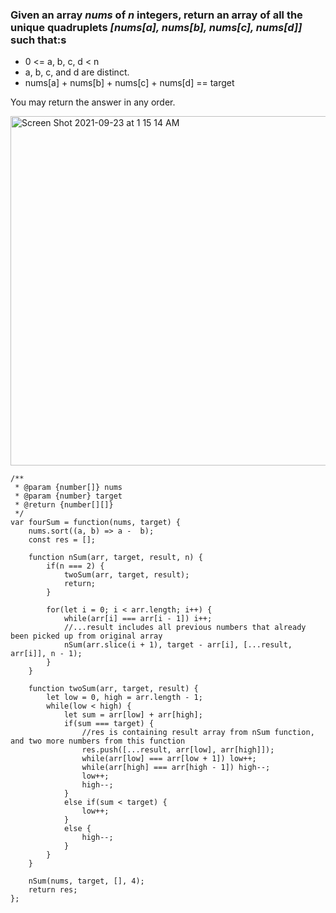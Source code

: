 ### Given an array _nums_ of _n_ integers, return an array of all the **unique** quadruplets _[nums[a], nums[b], nums[c], nums[d]]_ such that:s
- 0 <= a, b, c, d < n
- a, b, c, and d are distinct.
- nums[a] + nums[b] + nums[c] + nums[d] == target


You may return the answer in any order.


<img width="559" alt="Screen Shot 2021-09-23 at 1 15 14 AM" src="https://user-images.githubusercontent.com/37787994/134474820-d8d48eb2-0390-42ae-ba30-e9613693a9a2.png">

```JS
/**
 * @param {number[]} nums
 * @param {number} target
 * @return {number[][]}
 */
var fourSum = function(nums, target) {
    nums.sort((a, b) => a -  b);
    const res = [];
    
    function nSum(arr, target, result, n) {
        if(n === 2) {
            twoSum(arr, target, result);
            return;
        }
        
        for(let i = 0; i < arr.length; i++) {
            while(arr[i] === arr[i - 1]) i++;
            //...result includes all previous numbers that already been picked up from original array
            nSum(arr.slice(i + 1), target - arr[i], [...result, arr[i]], n - 1);
        }
    }
    
    function twoSum(arr, target, result) {
        let low = 0, high = arr.length - 1;
        while(low < high) {
            let sum = arr[low] + arr[high];
            if(sum === target) {
                //res is containing result array from nSum function, and two more numbers from this function
                res.push([...result, arr[low], arr[high]]);
                while(arr[low] === arr[low + 1]) low++;
                while(arr[high] === arr[high - 1]) high--;
                low++;
                high--;
            }
            else if(sum < target) {
                low++;
            }
            else {
                high--;
            }
        }
    }
    
    nSum(nums, target, [], 4);
    return res;
};
```
